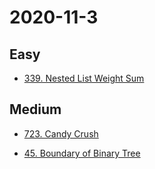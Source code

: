 

# 2020-11-3

## Easy

* [339. Nested List Weight Sum](https://leetcode.com/problems/nested-list-weight-sum/)

## Medium

* [723. Candy Crush](https://leetcode.com/problems/candy-crush/)

* [45. Boundary of Binary Tree](https://leetcode.com/problems/boundary-of-binary-tree/)
